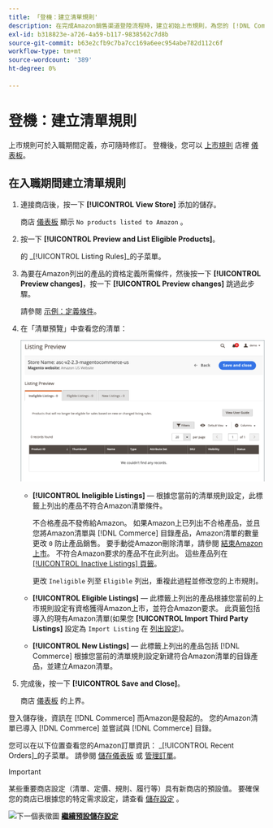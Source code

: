 ```yaml
---
title: 「登機：建立清單規則'
description: 在完成Amazon銷售渠道登陸流程時，建立初始上市規則，為您的 [!DNL Commerce] 產品。
exl-id: b318823e-a726-4a59-b117-9838562c7d8b
source-git-commit: b63e2cfb9c7ba7cc169a6eec954abe782d112c6f
workflow-type: tm+mt
source-wordcount: '389'
ht-degree: 0%

---
```


# 登機：建立清單規則

上市規則可於入職期間定義，亦可隨時修訂。 登機後，您可以 [上市規則](./listing-rules.md) 店裡 [儀表板](./amazon-store-dashboard.md)。

## 在入職期間建立清單規則

1. 連接商店後，按一下 **[!UICONTROL View Store]** 添加的儲存。

   商店 [儀表板](./amazon-store-dashboard.md) 顯示 `No products listed to Amazon` 。

1. 按一下 **[!UICONTROL Preview and List Eligible Products]**。

   的 _[!UICONTROL Listing Rules]_的子菜單。

1. 為要在Amazon列出的產品的資格定義所需條件，然後按一下 **[!UICONTROL Preview changes]**，按一下 **[!UICONTROL Preview changes]** 跳過此步驟。

   請參閱 [示例：定義條件](./ob-define-condition-example.md)。

1. 在「清單預覽」中查看您的清單：

   ![列出預覽](assets/amazon-ob-listing-preview.png)

   - **[!UICONTROL Ineligible Listings]**  — 根據您當前的清單規則設定，此標籤上列出的產品不符合Amazon清單條件。

      不合格產品不發佈給Amazon。 如果Amazon上已列出不合格產品，並且您將Amazon清單與 [!DNL Commerce] 目錄產品，Amazon清單的數量更改 `0` 防止產品銷售。 要手動從Amazon刪除清單，請參閱 [結束Amazon上市](./end-listings-manually.md)。 不符合Amazon要求的產品不在此列出。 這些產品列在 [[!UICONTROL Inactive Listings] 頁籤](./inactive-listings.md)。

      更改 `Ineligible` 列至 `Eligible` 列出，重複此過程並修改您的上市規則。

   - **[!UICONTROL Eligible Listings]**  — 此標籤上列出的產品根據您當前的上市規則設定有資格獲得Amazon上市，並符合Amazon要求。 此頁籤包括導入的現有Amazon清單(如果您 **[!UICONTROL Import Third Party Listings]** 設定為 `Import Listing` 在 [列出設定](./listing-settings.md))。

   - **[!UICONTROL New Listings]**  — 此標籤上列出的產品包括 [!DNL Commerce] 根據您當前的清單規則設定新建符合Amazon清單的目錄產品，並建立Amazon清單。

1. 完成後，按一下 **[!UICONTROL Save and Close]**。

   商店 [儀表板](./amazon-store-dashboard.md) 的上界。

登入儲存後，資訊在 [!DNL Commerce] 而Amazon是發起的。 您的Amazon清單已導入 [!DNL Commerce] 並嘗試與 [!DNL Commerce] 目錄。

您可以在以下位置查看您的Amazon訂單資訊： _[!UICONTROL Recent Orders]_的子菜單。 請參閱 [儲存儀表板](./amazon-store-dashboard.md) 或 [管理訂單](./managing-orders.md)。

>[!IMPORTANT]
>
>某些重要商店設定（清單、定價、規則、履行等）具有新商店的預設值。 要確保您的商店已根據您的特定需求設定，請查看 [儲存設定](./default-store-settings.md) 。

![下一個表徵圖](assets/btn-next.png) [**繼續預設儲存設定**](./default-store-settings.md)
